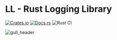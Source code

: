 # LL - Rust Logging Library

[![Crates.io][crates-badge]][crates-url]
[![Docs.rs][docs-badge]][docs-url]
![Rust CI](https://github.com/aaronabramov/gull/workflows/Rust%20CI/badge.svg)

[crates-badge]: https://img.shields.io/crates/v/gull.svg
[crates-url]: https://crates.io/crates/gull/
[docs-badge]: https://docs.rs/gull/badge.svg
[docs-url]: https://docs.rs/gull

![gull_header](https://user-images.githubusercontent.com/940133/94375072-8dfb7380-00d6-11eb-8611-a2d8d794ef3b.png)
